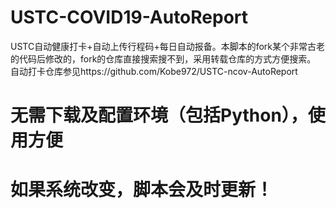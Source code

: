 # USTC-COVID19-AutoReport
USTC自动健康打卡+自动上传行程码+每日自动报备。本脚本的fork某个非常古老的代码后修改的，fork的仓库直接搜索搜不到，采用转载仓库的方式方便搜索。
自动打卡仓库参见https://github.com/Kobe972/USTC-ncov-AutoReport

# 无需下载及配置环境（包括Python），使用方便
# 如果系统改变，脚本会及时更新！
